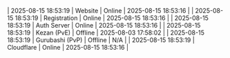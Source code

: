| 2025-08-15 18:53:19 | Website | Online | 2025-08-15 18:53:16 |
| 2025-08-15 18:53:19 | Registration | Online | 2025-08-15 18:53:16 |
| 2025-08-15 18:53:19 | Auth Server | Online | 2025-08-15 18:53:16 |
| 2025-08-15 18:53:19 | Kezan (PvE) | Offline | 2025-08-03 17:58:02 |
| 2025-08-15 18:53:19 | Gurubashi (PvP) | Offline | N/A |
| 2025-08-15 18:53:19 | Cloudflare | Online | 2025-08-15 18:53:16 |
